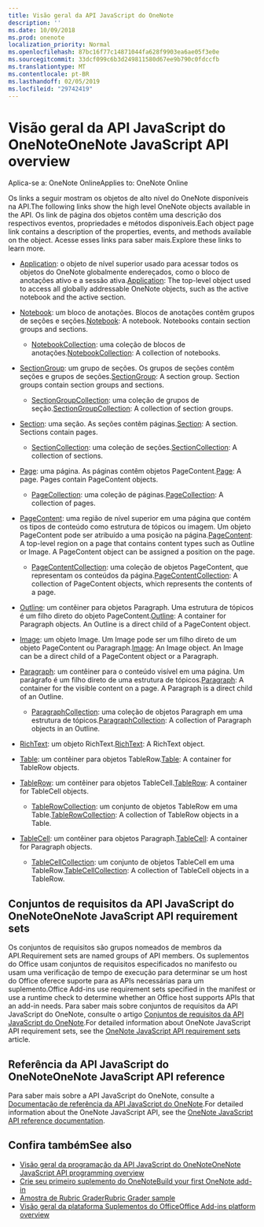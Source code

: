 ```yaml
---
title: Visão geral da API JavaScript do OneNote
description: ''
ms.date: 10/09/2018
ms.prod: onenote
localization_priority: Normal
ms.openlocfilehash: 87bc16f77c14871044fa628f9903ea6ae05f3e0e
ms.sourcegitcommit: 33dcf099c6b3d249811580d67ee9b790c0fdccfb
ms.translationtype: MT
ms.contentlocale: pt-BR
ms.lasthandoff: 02/05/2019
ms.locfileid: "29742419"
---
```

# <a name="onenote-javascript-api-overview"></a><span data-ttu-id="fea30-102">Visão geral da API JavaScript do OneNote</span><span class="sxs-lookup"><span data-stu-id="fea30-102">OneNote JavaScript API overview</span></span>

<span data-ttu-id="fea30-103">Aplica-se a: OneNote Online</span><span class="sxs-lookup"><span data-stu-id="fea30-103">Applies to: OneNote Online</span></span>

<span data-ttu-id="fea30-104">Os links a seguir mostram os objetos de alto nível do OneNote disponíveis na API.</span><span class="sxs-lookup"><span data-stu-id="fea30-104">The following links show the high level OneNote objects available in the API.</span></span> <span data-ttu-id="fea30-105">Os link de página dos objetos contêm uma descrição dos respectivos eventos, propriedades e métodos disponíveis.</span><span class="sxs-lookup"><span data-stu-id="fea30-105">Each object page link contains a description of the properties, events, and methods available on the object.</span></span> <span data-ttu-id="fea30-106">Acesse esses links para saber mais.</span><span class="sxs-lookup"><span data-stu-id="fea30-106">Explore these links to learn more.</span></span> 
    
- <span data-ttu-id="fea30-107">[Application](/javascript/api/onenote/onenote.application): o objeto de nível superior usado para acessar todos os objetos do OneNote globalmente endereçados, como o bloco de anotações ativo e a sessão ativa.</span><span class="sxs-lookup"><span data-stu-id="fea30-107">[Application](/javascript/api/onenote/onenote.application): The top-level object used to access all globally addressable OneNote objects, such as the active notebook and the active section.</span></span>

- <span data-ttu-id="fea30-p102">[Notebook](/javascript/api/onenote/onenote.notebook): um bloco de anotações. Blocos de anotações contêm grupos de seções e seções.</span><span class="sxs-lookup"><span data-stu-id="fea30-p102">[Notebook](/javascript/api/onenote/onenote.notebook): A notebook. Notebooks contain section groups and sections.</span></span>
    - <span data-ttu-id="fea30-110">[NotebookCollection](/javascript/api/onenote/onenote.notebookcollection): uma coleção de blocos de anotações.</span><span class="sxs-lookup"><span data-stu-id="fea30-110">[NotebookCollection](/javascript/api/onenote/onenote.notebookcollection): A collection of notebooks.</span></span>

- <span data-ttu-id="fea30-p103">[SectionGroup](/javascript/api/onenote/onenote.sectiongroup): um grupo de seções. Os grupos de seções contêm seções e grupos de seções.</span><span class="sxs-lookup"><span data-stu-id="fea30-p103">[SectionGroup](/javascript/api/onenote/onenote.sectiongroup): A section group. Section groups contain section groups and sections.</span></span>
    - <span data-ttu-id="fea30-113">[SectionGroupCollection](/javascript/api/onenote/onenote.sectiongroupcollection): uma coleção de grupos de seção.</span><span class="sxs-lookup"><span data-stu-id="fea30-113">[SectionGroupCollection](/javascript/api/onenote/onenote.sectiongroupcollection): A collection of section groups.</span></span>

- <span data-ttu-id="fea30-p104">[Section](/javascript/api/onenote/onenote.section): uma seção. As seções contêm páginas.</span><span class="sxs-lookup"><span data-stu-id="fea30-p104">[Section](/javascript/api/onenote/onenote.section): A section. Sections contain pages.</span></span>
    - <span data-ttu-id="fea30-116">[SectionCollection](/javascript/api/onenote/onenote.sectioncollection): uma coleção de seções.</span><span class="sxs-lookup"><span data-stu-id="fea30-116">[SectionCollection](/javascript/api/onenote/onenote.sectioncollection): A collection of sections.</span></span>

- <span data-ttu-id="fea30-p105">[Page](/javascript/api/onenote/onenote.page): uma página. As páginas contêm objetos PageContent.</span><span class="sxs-lookup"><span data-stu-id="fea30-p105">[Page](/javascript/api/onenote/onenote.page): A page. Pages contain PageContent objects.</span></span>
    - <span data-ttu-id="fea30-119">[PageCollection](/javascript/api/onenote/onenote.pagecollection): uma coleção de páginas.</span><span class="sxs-lookup"><span data-stu-id="fea30-119">[PageCollection](/javascript/api/onenote/onenote.pagecollection): A collection of pages.</span></span>

- <span data-ttu-id="fea30-p106">[PageContent](/javascript/api/onenote/onenote.pagecontent): uma região de nível superior em uma página que contém os tipos de conteúdo como estrutura de tópicos ou imagem. Um objeto PageContent pode ser atribuído a uma posição na página.</span><span class="sxs-lookup"><span data-stu-id="fea30-p106">[PageContent](/javascript/api/onenote/onenote.pagecontent): A top-level region on a page that contains content types such as Outline or Image. A PageContent object can be assigned a position on the page.</span></span>
    - <span data-ttu-id="fea30-122">[PageContentCollection](/javascript/api/onenote/onenote.pagecontentcollection): uma coleção de objetos PageContent, que representam os conteúdos da página.</span><span class="sxs-lookup"><span data-stu-id="fea30-122">[PageContentCollection](/javascript/api/onenote/onenote.pagecontentcollection): A collection of PageContent objects, which represents the contents of a page.</span></span>

- <span data-ttu-id="fea30-p107">[Outline](/javascript/api/onenote/onenote.outline): um contêiner para objetos Paragraph. Uma estrutura de tópicos é um filho direto do objeto PageContent.</span><span class="sxs-lookup"><span data-stu-id="fea30-p107">[Outline](/javascript/api/onenote/onenote.outline): A container for Paragraph objects. An Outline is a direct child of a PageContent object.</span></span>

- <span data-ttu-id="fea30-p108">[Image](/javascript/api/onenote/onenote.image): um objeto Image. Um Image pode ser um filho direto de um objeto PageContent ou Paragraph.</span><span class="sxs-lookup"><span data-stu-id="fea30-p108">[Image](/javascript/api/onenote/onenote.image): An Image object. An Image can be a direct child of a PageContent object or a Paragraph.</span></span>

- <span data-ttu-id="fea30-p109">[Paragraph](/javascript/api/onenote/onenote.paragraph): um contêiner para o conteúdo visível em uma página. Um parágrafo é um filho direto de uma estrutura de tópicos.</span><span class="sxs-lookup"><span data-stu-id="fea30-p109">[Paragraph](/javascript/api/onenote/onenote.paragraph): A container for the visible content on a page. A Paragraph is a direct child of an Outline.</span></span>
    - <span data-ttu-id="fea30-129">[ParagraphCollection](/javascript/api/onenote/onenote.paragraphcollection): uma coleção de objetos Paragraph em uma estrutura de tópicos.</span><span class="sxs-lookup"><span data-stu-id="fea30-129">[ParagraphCollection](/javascript/api/onenote/onenote.paragraphcollection): A collection of Paragraph objects in an Outline.</span></span>

- <span data-ttu-id="fea30-130">[RichText](/javascript/api/onenote/onenote.richtext): um objeto RichText.</span><span class="sxs-lookup"><span data-stu-id="fea30-130">[RichText](/javascript/api/onenote/onenote.richtext): A RichText object.</span></span>

- <span data-ttu-id="fea30-131">[Table](/javascript/api/onenote/onenote.table): um contêiner para objetos TableRow.</span><span class="sxs-lookup"><span data-stu-id="fea30-131">[Table](/javascript/api/onenote/onenote.table): A container for TableRow objects.</span></span>

- <span data-ttu-id="fea30-132">[TableRow](/javascript/api/onenote/onenote.tablerow): um contêiner para objetos TableCell.</span><span class="sxs-lookup"><span data-stu-id="fea30-132">[TableRow](/javascript/api/onenote/onenote.tablerow): A container for TableCell objects.</span></span>
    - <span data-ttu-id="fea30-133">[TableRowCollection](/javascript/api/onenote/onenote.tablerowcollection): um conjunto de objetos TableRow em uma Table.</span><span class="sxs-lookup"><span data-stu-id="fea30-133">[TableRowCollection](/javascript/api/onenote/onenote.tablerowcollection): A collection of TableRow objects in a Table.</span></span>
 
- <span data-ttu-id="fea30-134">[TableCell](/javascript/api/onenote/onenote.tablecell): um contêiner para objetos Paragraph.</span><span class="sxs-lookup"><span data-stu-id="fea30-134">[TableCell](/javascript/api/onenote/onenote.tablecell): A container for Paragraph objects.</span></span>
    - <span data-ttu-id="fea30-135">[TableCellCollection](/javascript/api/onenote/onenote.tablecellcollection): um conjunto de objetos TableCell em uma TableRow.</span><span class="sxs-lookup"><span data-stu-id="fea30-135">[TableCellCollection](/javascript/api/onenote/onenote.tablecellcollection): A collection of TableCell objects in a TableRow.</span></span>

## <a name="onenote-javascript-api-requirement-sets"></a><span data-ttu-id="fea30-136">Conjuntos de requisitos da API JavaScript do OneNote</span><span class="sxs-lookup"><span data-stu-id="fea30-136">OneNote JavaScript API requirement sets</span></span>

<span data-ttu-id="fea30-137">Os conjuntos de requisitos são grupos nomeados de membros da API.</span><span class="sxs-lookup"><span data-stu-id="fea30-137">Requirement sets are named groups of API members.</span></span> <span data-ttu-id="fea30-138">Os suplementos do Office usam conjuntos de requisitos especificados no manifesto ou usam uma verificação de tempo de execução para determinar se um host do Office oferece suporte para as APIs necessárias para um suplemento.</span><span class="sxs-lookup"><span data-stu-id="fea30-138">Office Add-ins use requirement sets specified in the manifest or use a runtime check to determine whether an Office host supports APIs that an add-in needs.</span></span> <span data-ttu-id="fea30-139">Para saber mais sobre conjuntos de requisitos da API JavaScript do OneNote, consulte o artigo [Conjuntos de requisitos da API JavaScript do OneNote](../requirement-sets/onenote-api-requirement-sets.md).</span><span class="sxs-lookup"><span data-stu-id="fea30-139">For detailed information about OneNote JavaScript API requirement sets, see the [OneNote JavaScript API requirement sets](../requirement-sets/onenote-api-requirement-sets.md) article.</span></span>

## <a name="onenote-javascript-api-reference"></a><span data-ttu-id="fea30-140">Referência da API JavaScript do OneNote</span><span class="sxs-lookup"><span data-stu-id="fea30-140">OneNote JavaScript API reference</span></span>

<span data-ttu-id="fea30-141">Para saber mais sobre a API JavaScript do OneNote, consulte a [Documentação de referência da API JavaScript do OneNote](/javascript/api/onenote).</span><span class="sxs-lookup"><span data-stu-id="fea30-141">For detailed information about the OneNote JavaScript API, see the [OneNote JavaScript API reference documentation](/javascript/api/onenote).</span></span>

## <a name="see-also"></a><span data-ttu-id="fea30-142">Confira também</span><span class="sxs-lookup"><span data-stu-id="fea30-142">See also</span></span>

- [<span data-ttu-id="fea30-143">Visão geral da programação da API JavaScript do OneNote</span><span class="sxs-lookup"><span data-stu-id="fea30-143">OneNote JavaScript API programming overview</span></span>](https://docs.microsoft.com/office/dev/add-ins/onenote/onenote-add-ins-programming-overview)
- [<span data-ttu-id="fea30-144">Crie seu primeiro suplemento do OneNote</span><span class="sxs-lookup"><span data-stu-id="fea30-144">Build your first OneNote add-in</span></span>](https://docs.microsoft.com/office/dev/add-ins/onenote/onenote-add-ins-getting-started)
- [<span data-ttu-id="fea30-145">Amostra de Rubric Grader</span><span class="sxs-lookup"><span data-stu-id="fea30-145">Rubric Grader sample</span></span>](https://github.com/OfficeDev/OneNote-Add-in-Rubric-Grader)
- [<span data-ttu-id="fea30-146">Visão geral da plataforma Suplementos do Office</span><span class="sxs-lookup"><span data-stu-id="fea30-146">Office Add-ins platform overview</span></span>](https://docs.microsoft.com/office/dev/add-ins/overview/office-add-ins)
